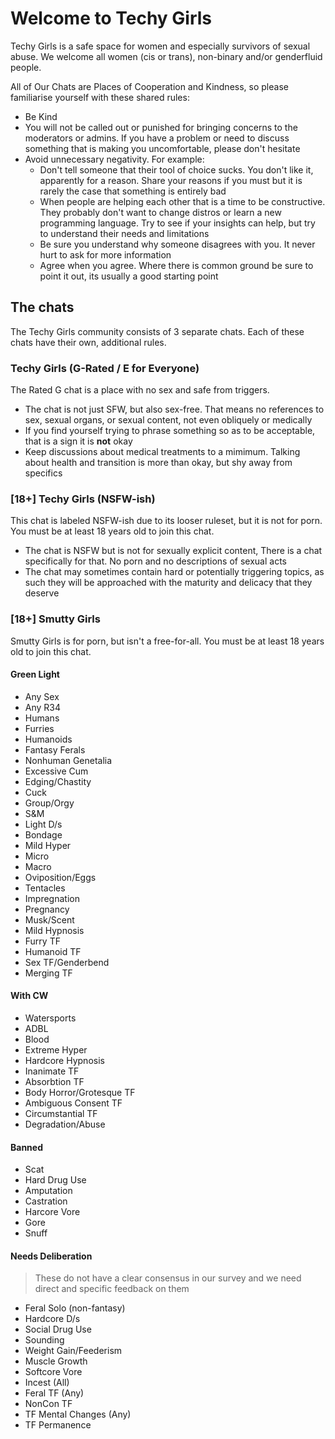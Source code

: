 # Welcome to Techy Girls

Techy Girls is a safe space for women and especially survivors of sexual abuse. We welcome all women (cis or trans), non-binary and/or genderfluid people.

All of Our Chats are Places of Cooperation and Kindness, so please familiarise yourself with these shared rules:

* Be Kind
* You will not be called out or punished for bringing concerns to the moderators or admins. If you have a problem or need to discuss something that is making you uncomfortable, please don't hesitate
* Avoid unnecessary negativity. For example:
  * Don't tell someone that their tool of choice sucks. You don't like it, apparently for a reason. Share your reasons if you must but it is rarely the case that something is entirely bad
  * When people are helping each other that is a time to be constructive. They probably don't want to change distros or learn a new programming language. Try to see if your insights can help, but try to understand their needs and limitations
  * Be sure you understand why someone disagrees with you. It never hurt to ask for more information
  * Agree when you agree. Where there is common ground be sure to point it out, its usually a good starting point

## The chats

The Techy Girls community consists of 3 separate chats. Each of these chats have their own, additional rules.

### Techy Girls (G-Rated / E for Everyone)
The Rated G chat is a place with no sex and safe from triggers.

* The chat is not just SFW, but also sex-free. That means no references to sex, sexual organs, or sexual content, not even obliquely or medically
* If you find yourself trying to phrase something so as to be acceptable, that is a sign it is **not** okay
* Keep discussions about medical treatments to a mimimum. Talking about health and transition is more than okay, but shy away from specifics

### [18+] Techy Girls (NSFW-ish)
This chat is labeled NSFW-ish due to its looser ruleset, but it is not for porn. You must be at least 18 years old to join this chat.

* The chat is NSFW but is not for sexually explicit content, There is a chat specifically for that. No porn and no descriptions of sexual acts
* The chat may sometimes contain hard or potentially triggering topics, as such they will be approached with the maturity and delicacy that they deserve

### [18+] Smutty Girls
Smutty Girls is for porn, but isn't a free-for-all. You must be at least 18 years old to join this chat.


#### Green Light
* Any Sex
* Any R34
* Humans
* Furries
* Humanoids
* Fantasy Ferals
* Nonhuman Genetalia
* Excessive Cum
* Edging/Chastity
* Cuck
* Group/Orgy
* S&M
* Light D/s
* Bondage
* Mild Hyper
* Micro
* Macro
* Oviposition/Eggs
* Tentacles
* Impregnation
* Pregnancy
* Musk/Scent
* Mild Hypnosis
* Furry TF
* Humanoid TF
* Sex TF/Genderbend
* Merging TF

#### With CW
* Watersports
* ADBL
* Blood
* Extreme Hyper
* Hardcore Hypnosis
* Inanimate TF
* Absorbtion TF
* Body Horror/Grotesque TF
* Ambiguous Consent TF
* Circumstantial TF
* Degradation/Abuse

#### Banned
* Scat
* Hard Drug Use
* Amputation
* Castration
* Harcore Vore
* Gore
* Snuff

#### Needs Deliberation
> These do not have a clear consensus in our survey and we need direct and specific feedback on them

* Feral Solo (non-fantasy)
* Hardcore D/s
* Social Drug Use
* Sounding
* Weight Gain/Feederism
* Muscle Growth
* Softcore Vore
* Incest (All)
* Feral TF (Any)
* NonCon TF
* TF Mental Changes (Any)
* TF Permanence
